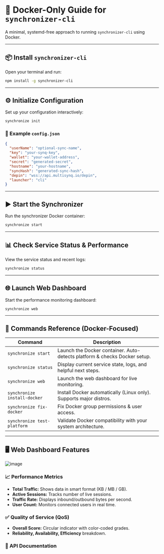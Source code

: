 # 🚀 Docker-Only Guide for `synchronizer-cli`

A minimal, systemd-free approach to running `synchronizer-cli` using Docker.

---

## 📦 Install `synchronizer-cli`

Open your terminal and run:

```bash
npm install -g synchronizer-cli
```

---

## ⚙️ Initialize Configuration

Set up your configuration interactively:

```bash
synchronize init
```

### 📁 Example `config.json`

```json
{
  "userName": "optional-sync-name",
  "key": "your-synq-key",
  "wallet": "your-wallet-address",
  "secret": "generated-secret",
  "hostname": "your-hostname",
  "syncHash": "generated-sync-hash",
  "depin": "wss://api.multisynq.io/depin",
  "launcher": "cli"
}
```

---

## ▶️ Start the Synchronizer

Run the synchronizer Docker container:

```bash
synchronize start
```

---

## 📊 Check Service Status & Performance

View the service status and recent logs:

```bash
synchronize status
```

---

## 🌐 Launch Web Dashboard

Start the performance monitoring dashboard:

```bash
synchronize web
```

---

## 📘 Commands Reference (Docker-Focused)

| Command                      | Description                                                               |
| ---------------------------- | ------------------------------------------------------------------------- |
| `synchronize start`          | Launch the Docker container. Auto-detects platform & checks Docker setup. |
| `synchronize status`         | Display current service state, logs, and helpful next steps.              |
| `synchronize web`            | Launch the web dashboard for live monitoring.                             |
| `synchronize install-docker` | Install Docker automatically (Linux only). Supports major distros.        |
| `synchronize fix-docker`     | Fix Docker group permissions & user access.                               |
| `synchronize test-platform`  | Validate Docker compatibility with your system architecture.              |

---

## 🖥️ Web Dashboard Features

![image](https://github.com/user-attachments/assets/26033195-33ec-433a-a935-ba3db4456147)

### 📈 Performance Metrics

* **Total Traffic:** Shows data in smart format (KB / MB / GB).
* **Active Sessions:** Tracks number of live sessions.
* **Traffic Rate:** Displays inbound/outbound bytes per second.
* **User Count:** Monitors connected users in real time.

### ✅ Quality of Service (QoS)

* **Overall Score:** Circular indicator with color-coded grades.
* **Reliability, Availability, Efficiency** breakdown.

### 🔌 API Documentation
